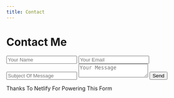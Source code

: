 ```yaml
---
title: Contact
---
```


# Contact Me
<form method="POST" netlify>
    <input type="text" name="name" placeholder="Your Name">
    <input type="email" name="_replyto" placeholder="Your Email">
    <input type="text" name="subject" placeholder="Subject Of Message">
    <textarea name="message" placeholder="Your Message"></textarea>
    <input type="submit" value="Send"> <input type="text" name="_gotcha" style="display:none">
    <p>Thanks To Netlify For Powering This Form</p>
</form>
